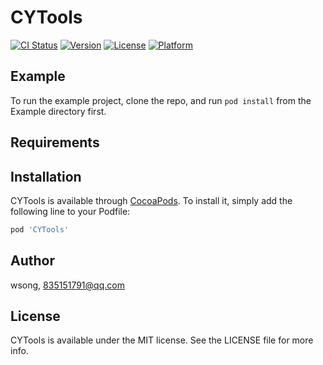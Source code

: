 # CYTools

[![CI Status](https://img.shields.io/travis/wsong/CYTools.svg?style=flat)](https://travis-ci.org/wsong/CYTools)
[![Version](https://img.shields.io/cocoapods/v/CYTools.svg?style=flat)](https://cocoapods.org/pods/CYTools)
[![License](https://img.shields.io/cocoapods/l/CYTools.svg?style=flat)](https://cocoapods.org/pods/CYTools)
[![Platform](https://img.shields.io/cocoapods/p/CYTools.svg?style=flat)](https://cocoapods.org/pods/CYTools)

## Example

To run the example project, clone the repo, and run `pod install` from the Example directory first.

## Requirements

## Installation

CYTools is available through [CocoaPods](https://cocoapods.org). To install
it, simply add the following line to your Podfile:

```ruby
pod 'CYTools'
```

## Author

wsong, 835151791@qq.com

## License

CYTools is available under the MIT license. See the LICENSE file for more info.
